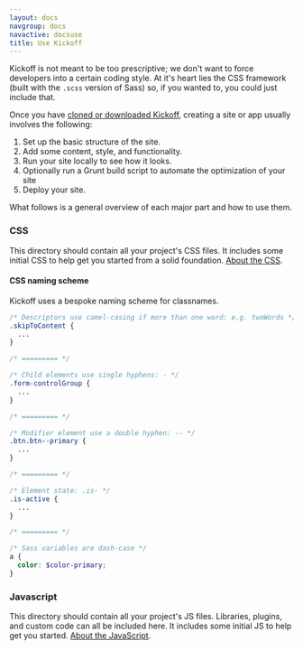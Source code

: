 ```yaml
---
layout: docs
navgroup: docs
navactive: docsuse
title: Use Kickoff
---
```


Kickoff is not meant to be too prescriptive; we don't want to force developers into a certain coding style. At it's heart lies the CSS framework (built with the `.scss` version of Sass) so, if you wanted to, you could just include that.

Once you have [cloned or downloaded Kickoff](get.html), creating a site or app usually involves the following:

1. Set up the basic structure of the site.
2. Add some content, style, and functionality.
3. Run your site locally to see how it looks.
4. Optionally run a Grunt build script to automate the optimization of your site
5. Deploy your site.

What follows is a general overview of each major part and how to use them.

### CSS

This directory should contain all your project's CSS files. It includes some
initial CSS to help get you started from a solid foundation. [About the
CSS](css.html).

#### CSS naming scheme
Kickoff uses a bespoke naming scheme for classnames.

```scss
/* Descriptors use camel-casing if more than one word: e.g. twoWords */
.skipToContent {
  ...
}

/* ========= */

/* Child elements use single hyphens: - */
.form-controlGroup {
  ...
}

/* ========= */

/* Modifier element use a double hyphen: -- */
.btn.btn--primary {
  ...
}

/* ========= */

/* Element state: .is- */
.is-active {
  ...
}

/* ========= */

/* Sass variables are dash-case */
a {
  color: $color-primary;
}
```

### Javascript

This directory should contain all your project's JS files. Libraries, plugins,
and custom code can all be included here. It includes some initial JS to help
get you started. [About the JavaScript](js.html).
